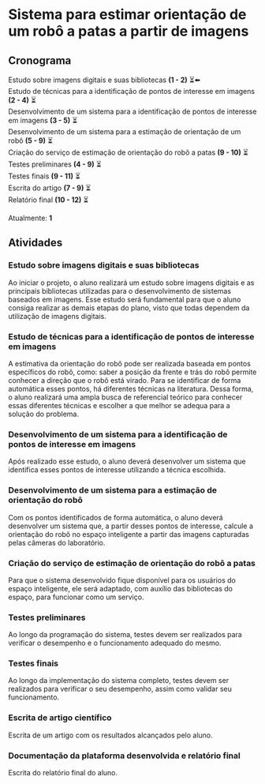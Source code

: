 <h1>Sistema para estimar orientação de um robô a patas a partir de imagens</h1>

<h2>Cronograma</h2>

Estudo sobre imagens digitais e suas bibliotecas <strong>(1 - 2)</strong> ⏳⬅️<br> 
Estudo de técnicas para a identificação de pontos de interesse em imagens <strong>(2 - 4)</strong> ⏳<br>
Desenvolvimento de um sistema para a identificação de pontos de interesse em imagens <strong>(3 - 5)</strong> ⏳<br>
Desenvolvimento de um sistema para a estimação de orientação de um robô <strong>(5 - 9)</strong> ⏳<br>
Criação do serviço de estimação de orientação do robô a patas <strong>(9 - 10)</strong> ⏳<br>
Testes preliminares <strong>(4 - 9)</strong> ⏳<br>
Testes finais <strong>(9 - 11)</strong> ⏳<br>
Escrita do artigo <strong>(7 - 9)</strong> ⏳<br>
Relatório final <strong>(10 - 12)</strong> ⏳<br>

Atualmente: **1**

<h2>Atividades</h2>

<h3>Estudo sobre imagens digitais e suas bibliotecas</h3>

Ao iniciar o projeto, o aluno realizará um estudo sobre imagens digitais e as principais bibliotecas utilizadas para o desenvolvimento de sistemas baseados em imagens. Esse estudo será fundamental para que o aluno consiga realizar as demais etapas do plano, visto que todas dependem da utilização de imagens digitais.

<h3>Estudo de técnicas para a identificação de pontos de interesse em imagens</h3>

A estimativa da orientação do robô pode ser realizada baseada em pontos específicos do robô, como: saber a posição da frente e trás do robô permite conhecer a direção que o robô está virado. Para se identificar de forma automática esses pontos, há diferentes técnicas na literatura. Dessa forma, o aluno realizará uma ampla busca de referencial teórico para conhecer essas diferentes técnicas e escolher a que melhor se adequa para a solução do problema.

<h3>Desenvolvimento de um sistema para a identificação de pontos de interesse em
imagens</h3>

Após realizado esse estudo, o aluno deverá desenvolver um sistema que identifica esses pontos de interesse utilizando a técnica escolhida.

<h3>Desenvolvimento de um sistema para a estimação de orientação do robô</h3>

Com os pontos identificados de forma automática, o aluno deverá desenvolver um sistema que, a partir desses pontos de interesse, calcule a orientação do robô no espaço inteligente a partir das imagens capturadas pelas câmeras do laboratório.

<h3>Criação do serviço de estimação de orientação do robô a patas</h3>

Para que o sistema desenvolvido fique disponível para os usuários do espaço inteligente, ele será adaptado, com auxílio das bibliotecas do espaço, para funcionar como um serviço.

<h3>Testes preliminares</h3>

Ao longo da programação do sistema, testes devem ser realizados para verificar o desempenho e o funcionamento adequado do mesmo.

<h3>Testes finais</h3>

Ao longo da implementação do sistema completo, testes devem ser realizados para verificar o seu desempenho, assim como validar seu funcionamento.

<h3>Escrita de artigo científico</h3>

Escrita de um artigo com os resultados alcançados pelo aluno.

<h3>Documentação da plataforma desenvolvida e relatório final</h3>

Escrita do relatório final do aluno.